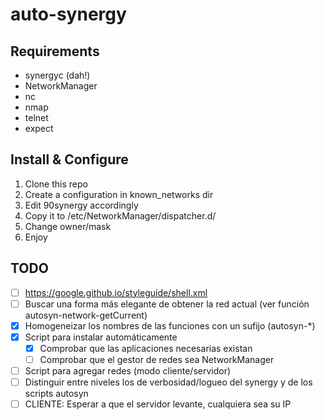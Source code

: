 # auto-synergy

## Requirements

* synergyc (dah!)
* NetworkManager
* nc 
* nmap
* telnet
* expect 

## Install & Configure

1. Clone this repo
2. Create a configuration in known_networks dir
3. Edit 90synergy accordingly
4. Copy it to /etc/NetworkManager/dispatcher.d/
5. Change owner/mask
6. Enjoy

## TODO

* [ ] https://google.github.io/styleguide/shell.xml
* [ ] Buscar una forma más elegante de obtener la red actual (ver función autosyn-network-getCurrent)
* [x] Homogeneizar los nombres de las funciones con un sufijo (autosyn-*)
* [x] Script para instalar automáticamente
  * [x] Comprobar que las aplicaciones necesarias existan
  * [ ] Comprobar que el gestor de redes sea NetworkManager
* [ ] Script para agregar redes (modo cliente/servidor) 
* [ ] Distinguir entre niveles los de verbosidad/logueo del synergy y de los scripts autosyn
* [ ] CLIENTE: Esperar a que el servidor levante, cualquiera sea su IP
